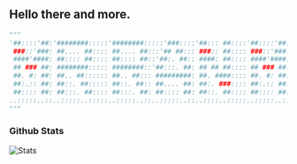 ## Hello there and more.

```python
"""
'##::::'##:'########:::::'########:::::'###::::'##::: ##::::'##::::'##::::'###:::::'#######::
 ###::'###: ##.... ##:::: ##.... ##:::'## ##::: ###:: ##:::: ###::'###:::'## ##:::'##.... ##:
 ####'####: ##:::: ##:::: ##:::: ##::'##:. ##:: ####: ##:::: ####'####::'##:. ##:: ##:::: ##:
 ## ### ##: ########::::: ########::'##:::. ##: ## ## ##:::: ## ### ##:'##:::. ##: ##:::: ##:
 ##. #: ##: ##.. ##:::::: ##.. ##::: #########: ##. ####:::: ##. #: ##: #########: ##:::: ##:
 ##:.:: ##: ##::. ##::::: ##::. ##:: ##.... ##: ##:. ###:::: ##:.:: ##: ##.... ##: ##:::: ##:
 ##:::: ##: ##:::. ##:::: ##:::. ##: ##:::: ##: ##::. ##:::: ##:::: ##: ##:::: ##:. #######::
..:::::..::..:::::..:::::..:::::..::..:::::..::..::::..:::::..:::::..::..:::::..:::.......:::
"""
```


### Github Stats
![Stats](https://github-readme-stats.vercel.app/api?username=mrranmao&show_icons=true&theme=dark)
